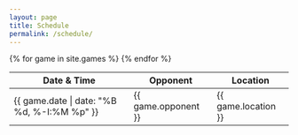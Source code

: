 ```yaml
---
layout: page
title: Schedule
permalink: /schedule/
---
```

  <div class="posts">
    <div class="table-container">
        <table>
            <thead>
                <tr>
                    <th>Date & Time</th>
                    <th>Opponent</th>
                    <th>Location</th>
                </tr>
                <tbody>
                    {% for game in site.games %}
                    <tr>
                      <td>{{ game.date | date: "%B %d, %-I:%M %p" }}</td>
                      <td>{{ game.opponent }}</td>
                      <td>{{ game.location }}</td>
                    </tr>
                    {% endfor %}
                </tbody>
            </thead>
        </table>
    </div>
   </div>